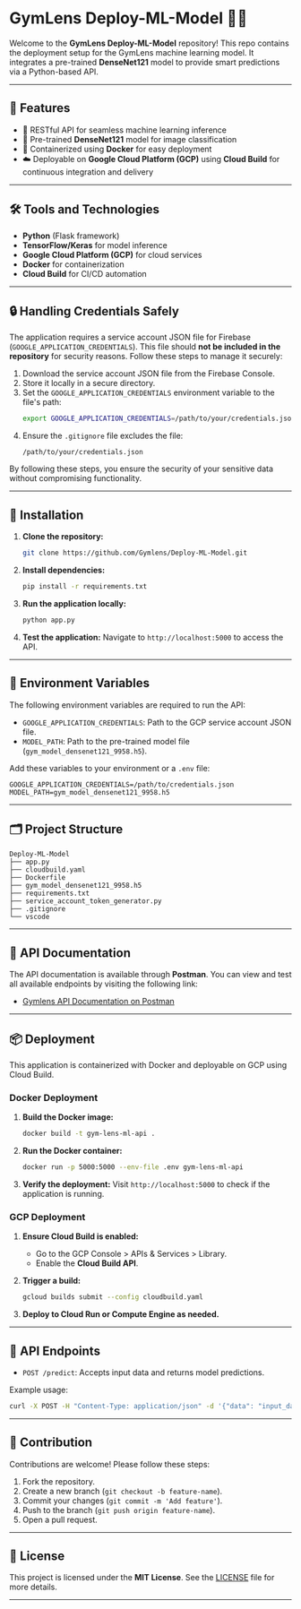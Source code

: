 # GymLens Deploy-ML-Model 🚀🤖

Welcome to the **GymLens Deploy-ML-Model** repository! This repo contains the deployment setup for the GymLens machine learning model. It integrates a pre-trained **DenseNet121** model to provide smart predictions via a Python-based API.

---

## 🌟 Features
- 🔄 RESTful API for seamless machine learning inference
- 🤖 Pre-trained **DenseNet121** model for image classification
- 🐳 Containerized using **Docker** for easy deployment
- ☁️ Deployable on **Google Cloud Platform (GCP)** using **Cloud Build** for continuous integration and delivery

---

## 🛠 Tools and Technologies
- **Python** (Flask framework)
- **TensorFlow/Keras** for model inference
- **Google Cloud Platform (GCP)** for cloud services
- **Docker** for containerization
- **Cloud Build** for CI/CD automation

---

## 🔒 Handling Credentials Safely

The application requires a service account JSON file for Firebase (`GOOGLE_APPLICATION_CREDENTIALS`). This file should **not be included in the repository** for security reasons. Follow these steps to manage it securely:

1. Download the service account JSON file from the Firebase Console.
2. Store it locally in a secure directory.
3. Set the `GOOGLE_APPLICATION_CREDENTIALS` environment variable to the file's path:
   ```bash
   export GOOGLE_APPLICATION_CREDENTIALS=/path/to/your/credentials.json
   ```
4. Ensure the `.gitignore` file excludes the file:
   ```
   /path/to/your/credentials.json
   ```

By following these steps, you ensure the security of your sensitive data without compromising functionality.

---

## 🚀 Installation
1. **Clone the repository:**
   ```bash
   git clone https://github.com/Gymlens/Deploy-ML-Model.git
   ```

2. **Install dependencies:**
   ```bash
   pip install -r requirements.txt
   ```

3. **Run the application locally:**
   ```bash
   python app.py
   ```

4. **Test the application:**
   Navigate to `http://localhost:5000` to access the API.

---

## 🌿 Environment Variables
The following environment variables are required to run the API:

- `GOOGLE_APPLICATION_CREDENTIALS`: Path to the GCP service account JSON file.
- `MODEL_PATH`: Path to the pre-trained model file (`gym_model_densenet121_9958.h5`).

Add these variables to your environment or a `.env` file:
```env
GOOGLE_APPLICATION_CREDENTIALS=/path/to/credentials.json
MODEL_PATH=gym_model_densenet121_9958.h5
```

---

## 🗂 Project Structure
```
Deploy-ML-Model
├── app.py
├── cloudbuild.yaml
├── Dockerfile
├── gym_model_densenet121_9958.h5
├── requirements.txt
├── service_account_token_generator.py
├── .gitignore
└── vscode
```

---

## 📃 API Documentation

The API documentation is available through **Postman**. You can view and test all available endpoints by visiting the following link:
- [Gymlens API Documentation on Postman](https://documenter.getpostman.com/view/40111497/2sAYBYeVPL)

---

## 📦 Deployment
This application is containerized with Docker and deployable on GCP using Cloud Build.

### Docker Deployment
1. **Build the Docker image:**
   ```bash
   docker build -t gym-lens-ml-api .
   ```

2. **Run the Docker container:**
   ```bash
   docker run -p 5000:5000 --env-file .env gym-lens-ml-api
   ```

3. **Verify the deployment:**
   Visit `http://localhost:5000` to check if the application is running.

### GCP Deployment
1. **Ensure Cloud Build is enabled:**
   - Go to the GCP Console > APIs & Services > Library.
   - Enable the **Cloud Build API**.

2. **Trigger a build:**
   ```bash
   gcloud builds submit --config cloudbuild.yaml
   ```

3. **Deploy to Cloud Run or Compute Engine as needed.**

---

## 📡 API Endpoints
- `POST /predict`: Accepts input data and returns model predictions.

Example usage:
```bash
curl -X POST -H "Content-Type: application/json" -d '{"data": "input_data_here"}' http://localhost:5000/predict
```

---

## 🤝 Contribution
Contributions are welcome! Please follow these steps:
1. Fork the repository.
2. Create a new branch (`git checkout -b feature-name`).
3. Commit your changes (`git commit -m 'Add feature'`).
4. Push to the branch (`git push origin feature-name`).
5. Open a pull request.

---

## 📖 License

This project is licensed under the **MIT License**. See the [LICENSE](LICENSE) file for more details.

---